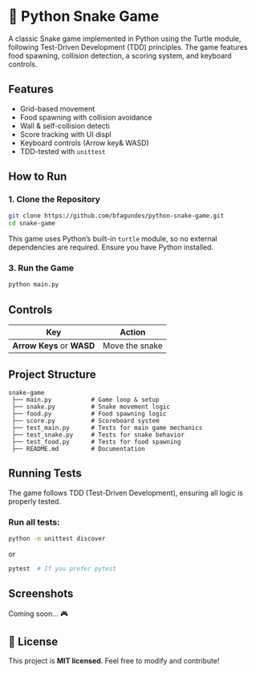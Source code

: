# 🐍 Python Snake Game

A classic Snake game implemented in Python using the Turtle module, following Test-Driven Development (TDD) principles. The game features food spawning, collision detection, a scoring system, and keyboard controls.

## Features
- Grid-based movement
- Food spawning with collision avoidance
- Wall & self-collision detecti
- Score tracking with UI displ
- Keyboard controls (Arrow key& WASD)
- TDD-tested with `unittest`

## How to Run
### 1. Clone the Repository
```bash
git clone https://github.com/bfagundes/python-snake-game.git
cd snake-game
```

This game uses Python’s built-in `turtle` module, so no external dependencies are required. Ensure you have Python installed.

### 3. Run the Game
```bash
python main.py
```

## Controls
| Key | Action |
|-----|--------|
| **Arrow Keys** or **WASD** | Move the snake |

## Project Structure
```
snake-game
 ├── main.py           # Game loop & setup
 ├── snake.py          # Snake movement logic
 ├── food.py           # Food spawning logic
 ├── score.py          # Scoreboard system
 ├── test_main.py      # Tests for main game mechanics
 ├── test_snake.py     # Tests for snake behavior
 ├── test_food.py      # Tests for food spawning
 ├── README.md         # Documentation
```

## Running Tests
The game follows TDD (Test-Driven Development), ensuring all logic is properly tested.

### Run all tests:
```bash
python -m unittest discover
```
or
```bash
pytest  # If you prefer pytest
``` 

## Screenshots
Coming soon... 🎮

## 📜 License
This project is **MIT licensed**. Feel free to modify and contribute!